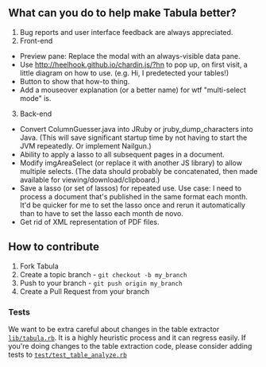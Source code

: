 ## What can you do to help make Tabula better?


1. Bug reports and user interface feedback are always appreciated.
2. Front-end
  * Preview pane: Replace the modal with an always-visible data pane.
  * Use http://heelhook.github.io/chardin.js/?hn to pop up, on first visit, a little diagram on how to use. (e.g. Hi, I predetected your tables!)
  * Button to show that how-to thing.
  * Add a mouseover explanation (or a better name) for wtf "multi-select mode" is.
3. Back-end
  * Convert ColumnGuesser.java into JRuby or jruby_dump_characters into Java. (This will save significant startup time by not having to start the JVM repeatedly. Or implement Nailgun.)
  * Ability to apply a lasso to all subsequent pages in a document.
  * Modify imgAreaSelect (or replace it with another JS library) to allow multiple selects. (The data should probably be concatenated, then made available for viewing/download/clipboard.)
  * Save a lasso (or set of lassos) for repeated use. Use case: I need to process a document that's published in the same format each month. It'd be quicker for me to set the lasso once and rerun it automatically than to have to set the lasso each month de novo.
  * Get rid of XML representation of PDF files.

## How to contribute


1. Fork Tabula
2. Create a topic branch - `git checkout -b my_branch`
3. Push to your branch - `git push origin my_branch`
4. Create a Pull Request from your branch

### Tests

We want to be extra careful about changes in the table extractor [`lib/tabula.rb`](lib/tabula.rb). It is a highly heuristic process and it can regress easily.
If you're doing changes to the table extraction code, please consider adding tests to [`test/test_table_analyze.rb`](test/test_table_analyzer.rb)

